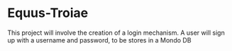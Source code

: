 Equus-Troiae
============

This project will involve the creation of a login mechanism.
A user will sign up with a username and password, to be stores in a Mondo DB
